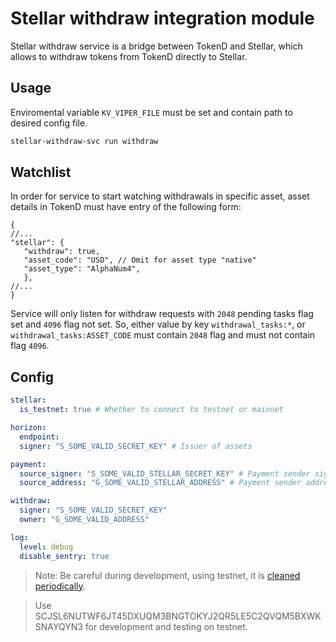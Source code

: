 # Stellar withdraw integration module
Stellar withdraw service is a bridge between TokenD and Stellar, which allows 
to withdraw tokens from TokenD directly to Stellar.

## Usage

Enviromental variable `KV_VIPER_FILE` must be set and contain path to desired config file.

```bash
stellar-withdraw-svc run withdraw
```

## Watchlist

In order for service to start watching withdrawals in specific asset, asset details in TokenD must have entry of the following form: 
```json5
{
//...
"stellar": {
   "withdraw": true, 
   "asset_code": "USD", // Omit for asset type "native"
   "asset_type": "AlphaNum4",
   },
//...
}
```
Service will only listen for withdraw requests with `2048` pending tasks flag set and `4096` flag not set.
So, either value by key `withdrawal_tasks:*`, or `withdrawal_tasks:ASSET_CODE`  must contain `2048` flag and must not contain flag `4096`.

## Config

```yaml
stellar:
  is_testnet: true # Whether to connect to testnet or mainnet

horizon:
  endpoint:
  signer: "S_SOME_VALID_SECRET_KEY" # Issuer of assets

payment:
  source_signer: "S_SOME_VALID_STELLAR_SECRET_KEY" # Payment sender signer
  source_address: "G_SOME_VALID_STELLAR_ADDRESS" # Payment sender address

withdraw:
  signer: "S_SOME_VALID_SECRET_KEY"
  owner: "G_SOME_VALID_ADDRESS"

log:
  level: debug
  disable_sentry: true
```

> Note: Be careful during development, using testnet, it is [cleaned periodically](https://www.stellar.org/developers/guides/concepts/test-net.html#best-practices-for-using-testnet).

> Use SCJSL6NUTWF6JT45DXUQM3BNGTOKYJ2QR5LE5C2QVQM5BXWKSNAYQYN3 for development and testing on testnet.

